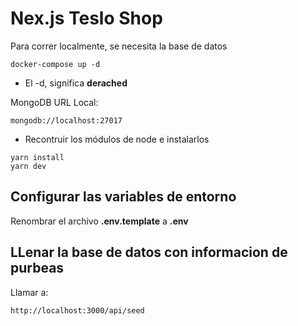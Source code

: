 # Nex.js Teslo Shop

Para correr localmente, se necesita la base de datos

```
docker-compose up -d
```

- El -d, significa **derached**

MongoDB URL Local:

```
mongodb://localhost:27017
```

- Recontruir los módulos de node e instalarlos

```
yarn install
yarn dev
```

## Configurar las variables de entorno

Renombrar el archivo **.env.template** a **.env**

## LLenar la base de datos con informacion de purbeas

Llamar a:

```
http://localhost:3000/api/seed
```
